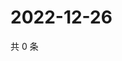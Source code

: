 # 2022-12-26

共 0 条

<!-- BEGIN WEIBO -->
<!-- 最后更新时间 Mon Dec 26 2022 01:11:30 GMT+0800 (China Standard Time) -->

<!-- END WEIBO -->
